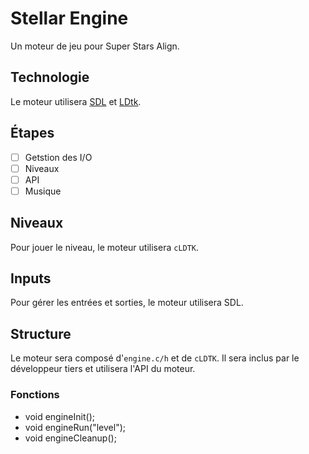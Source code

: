 
# Stellar Engine

Un moteur de jeu pour Super Stars Align.

## Technologie

Le moteur utilisera [SDL](https://libsdl.com) et [LDtk](https://ldtk.io).

## Étapes

- [ ] Getstion des I/O
- [ ] Niveaux
- [ ] API
- [ ] Musique

## Niveaux

Pour jouer le niveau, le moteur utilisera `cLDTK`.

## Inputs

Pour gérer les entrées et sorties, le moteur utilisera SDL.

## Structure

Le moteur sera composé d'`engine.c/h` et de `cLDTK`.
Il sera inclus par le développeur tiers et utilisera l'API du moteur.

### Fonctions

- void engineInit();
- void engineRun("level");
- void engineCleanup();
